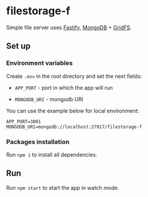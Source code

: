 # filestorage-f

Simple file server uses 
[Fastify](https://www.fastify.io), 
[MongoDB](https://www.mongodb.com/) + [GridFS](https://docs.mongodb.com/manual/core/gridfs/).

## Set up
### Environment  variables
Create `.env` in the root directory and set the next fields:

- `APP_PORT` - port in which the app will run

- `MONGODB_URI` - mongodb URI

You can use the example below for local environment:
```
APP_PORT=3001
MONGODB_URI=mongodb://localhost:27017/filestorage-f
```

### Packages installation
Run `npm i` to install all dependencies.

## Run
Run `npm start` to start the app in watch mode.


